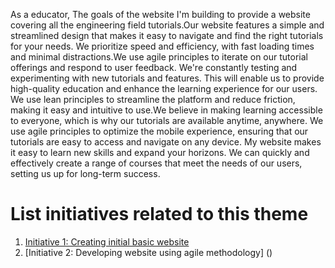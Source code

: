 As a educator, The goals of the website I'm building to provide a website covering all the engineering field tutorials.Our website features a simple and streamlined design that makes it easy to navigate and find the right tutorials for your needs. We prioritize speed and efficiency, with fast loading times and minimal distractions.We use agile principles to iterate on our tutorial offerings and respond to user feedback. We're constantly testing and experimenting with new tutorials and features.  This will enable us to provide high-quality education and enhance the learning experience for our users. We use lean principles to streamline the platform and reduce friction, making it easy and intuitive to use.We believe in making learning accessible to everyone, which is why our 
tutorials are available anytime, anywhere. We use agile principles to optimize the mobile experience, ensuring that our tutorials are easy to access and navigate on any device. My website makes it easy  to learn new skills and expand your horizons. We can quickly and effectively create a range of courses that meet the needs of our users, setting us up for long-term success.

# List initiatives related to this theme
1. [Initiative 1:  Creating initial basic website](https://github.com/iampreetpatel/mywebclass-agile-docs/blob/main/documentation/templates/theme/initiatives/initiative_template.md)
2. [Initiative 2:  Developing website using agile methodology] ()